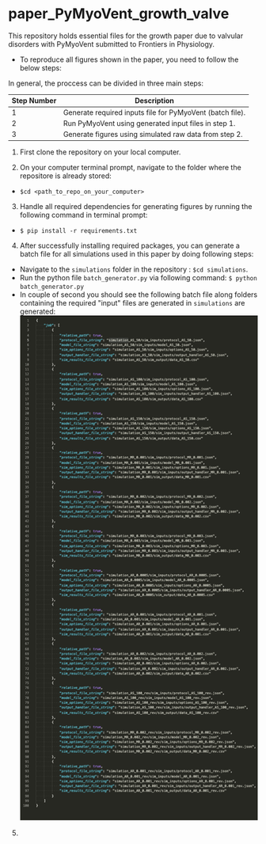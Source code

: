 # paper_PyMyoVent_growth_valve
This repository holds essential files for the growth paper due to valvular disorders with PyMyoVent submitted to Frontiers in Physiology. 

- To reproduce all figures shown in the paper, you need to follow the below steps:

In general, the proccess can be divided in three main steps:

| **Step Number** | **Description** |
| ------ | ------- |
| 1 | Generate required inputs file for PyMyoVent (batch file). |
| 2 | Run PyMyoVent using generated input files in step 1. |
| 3 | Generate figures using simulated raw data from step 2. |  

1. First clone the repository on your local computer.

2. On your computer terminal prompt, navigate to the folder where the repositore is already stored:
- `$cd <path_to_repo_on_your_computer>`

3. Handle all required dependencies for generating figures by running the following command in terminal prompt:
- `$ pip install -r requirements.txt`

4. After successfully installing required packages, you can generate a batch file for all simulations used in this paper by doing following steps:  
- Navigate to the `simulations` folder in the repository : `$cd simulations`. 
- Run the python file `batch_generator.py` via following command:
`$ python batch_generator.py`
- In couple of second you should see the following batch file along folders containing the required "input" files are generated in `simulations` are generated:
![batch](snapshots/batch.png)

5. 
